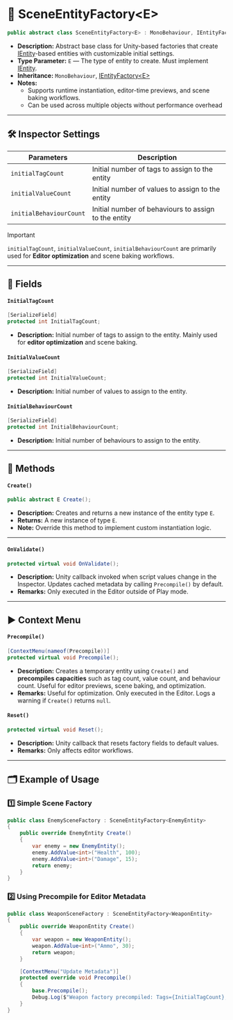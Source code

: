 # 🧩️ SceneEntityFactory\<E>

```csharp
public abstract class SceneEntityFactory<E> : MonoBehaviour, IEntityFactory<E> where E : IEntity
```

- **Description:** Abstract base class for Unity-based factories that create [IEntity](../Entities/IEntity.md)-based
  entities with customizable initial settings.
- **Type Parameter:** `E` — The type of entity to create. Must implement [IEntity](../Entities/IEntity.md).
- **Inheritance:** `MonoBehaviour`, [IEntityFactory\<E>](IEntityFactory%601.md)
- **Notes:**
    - Supports runtime instantiation, editor-time previews, and scene baking workflows.
    - Can be used across multiple objects without performance overhead

---

## 🛠 Inspector Settings

| Parameters              | Description                                          | 
|-------------------------|------------------------------------------------------|
| `initialTagCount`       | Initial number of tags to assign to the entity       |
| `initialValueCount`     | Initial number of values to assign to the entity     |
| `initialBehaviourCount` | Initial number of behaviours to assign to the entity |

> [!IMPORTANT]
> `initialTagCount`, `initialValueCount`, `initialBehaviourCount` are primarily used for **Editor optimization** and scene baking workflows.

---

## 🧱 Fields

#### `InitialTagCount`

```csharp
[SerializeField] 
protected int InitialTagCount;
```

- **Description:** Initial number of tags to assign to the entity. Mainly used for **editor optimization** and scene
  baking.

#### `InitialValueCount`

```csharp
[SerializeField]
protected int InitialValueCount;
```

- **Description:** Initial number of values to assign to the entity.

#### `InitialBehaviourCount`

```csharp
[SerializeField] 
protected int InitialBehaviourCount;
```

- **Description:** Initial number of behaviours to assign to the entity.

---

## 🏹 Methods

#### `Create()`

```csharp
public abstract E Create();
```

- **Description:** Creates and returns a new instance of the entity type `E`.
- **Returns:** A new instance of type `E`.
- **Note:** Override this method to implement custom instantiation logic.

---

#### `OnValidate()`

```csharp
protected virtual void OnValidate();
```

- **Description:** Unity callback invoked when script values change in the Inspector. Updates cached metadata by calling
  `Precompile()` by default.
- **Remarks:** Only executed in the Editor outside of Play mode.

---

## ▶️ Context Menu

#### `Precompile()`

```csharp
[ContextMenu(nameof(Precompile))]
protected virtual void Precompile();
```

- **Description:** Creates a temporary entity using `Create()` and **precompiles capacities** such as tag count, value
  count, and behaviour count. Useful for editor previews, scene baking, and optimization.
- **Remarks:** Useful for optimization. Only executed in the Editor. Logs a warning if `Create()` returns `null`.

#### `Reset()`

```csharp
protected virtual void Reset();
```

- **Description:** Unity callback that resets factory fields to default values.
- **Remarks:** Only affects editor workflows.


---

## 🗂 Example of Usage

### 1️⃣ Simple Scene Factory

```csharp
public class EnemySceneFactory : SceneEntityFactory<EnemyEntity>
{
    public override EnemyEntity Create()
    {
        var enemy = new EnemyEntity();
        enemy.AddValue<int>("Health", 100);
        enemy.AddValue<int>("Damage", 15);
        return enemy;
    }
}
```

### 2️⃣ Using Precompile for Editor Metadata

```csharp
public class WeaponSceneFactory : SceneEntityFactory<WeaponEntity>
{
    public override WeaponEntity Create()
    {
        var weapon = new WeaponEntity();
        weapon.AddValue<int>("Ammo", 30);
        return weapon;
    }

    [ContextMenu("Update Metadata")]
    protected override void Precompile()
    {
        base.Precompile();
        Debug.Log($"Weapon factory precompiled: Tags={InitialTagCount}, Values={InitialValueCount}");
    }
}
```